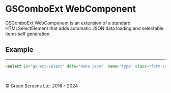 # GSComboExt WebComponent
 
GSComboExt WebComponent is an extension of a standard HTMLSelectElement that adds automatic JSON data loading and selectable items self generation.
 
## Example
---
 
```html
<select is="gs-ext-select" data="data.json"  name="type" class="form-control">
```

<br>

&copy; Green Screens Ltd. 2016 - 2024
